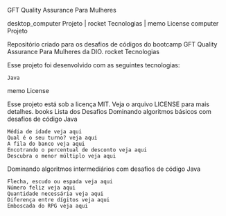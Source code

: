 GFT Quality Assurance Para Mulheres

desktop_computer Projeto   |    rocket Tecnologias   |    memo License
computer Projeto

Repositório criado para os desafios de códigos do bootcamp GFT Quality Assurance Para Mulheres da DIO.
rocket Tecnologias

Esse projeto foi desenvolvido com as seguintes tecnologias:

    Java

memo License

Esse projeto está sob a licença MIT. Veja o arquivo LICENSE para mais detalhes.
books Lista dos Desafios
Dominando algoritmos básicos com desafios de código Java

    Média de idade veja aqui
    Qual é o seu turno? veja aqui
    A fila do banco veja aqui
    Encotrando o percentual de desconto veja aqui
    Descubra o menor múltiplo veja aqui

Dominando algoritmos intermediários com desafios de código Java

    Flecha, escudo ou espada veja aqui
    Número feliz veja aqui
    Quantidade necessária veja aqui
    Diferença entre dígitos veja aqui
    Emboscada do RPG veja aqui
